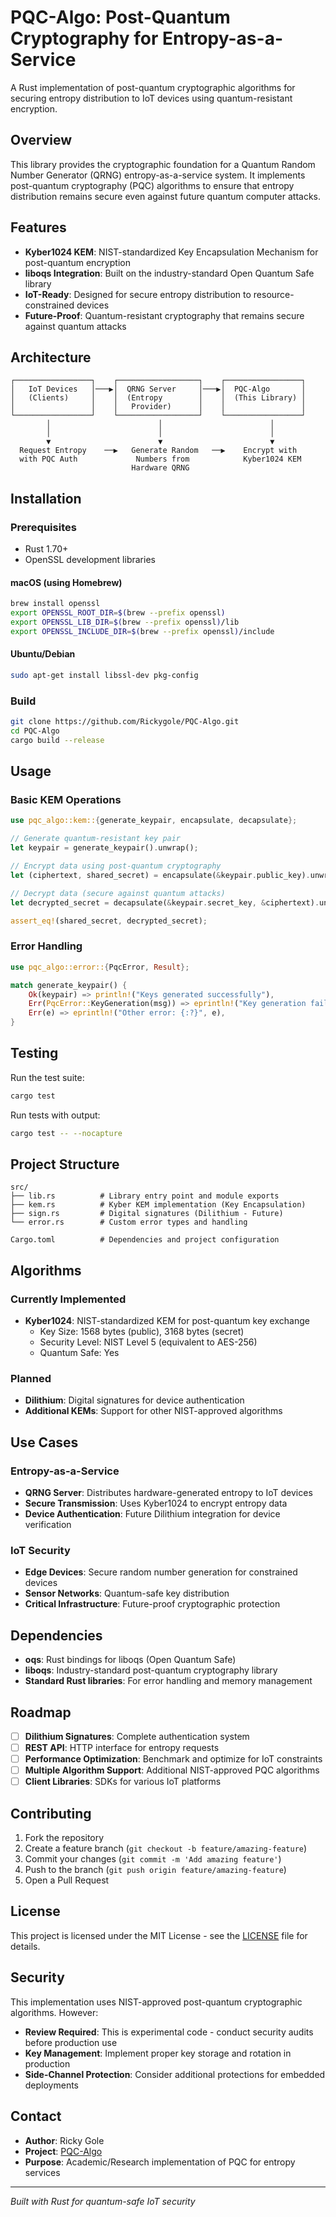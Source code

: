 # PQC-Algo: Post-Quantum Cryptography for Entropy-as-a-Service

A Rust implementation of post-quantum cryptographic algorithms for securing entropy distribution to IoT devices using quantum-resistant encryption.

## Overview

This library provides the cryptographic foundation for a Quantum Random Number Generator (QRNG) entropy-as-a-service system. It implements post-quantum cryptography (PQC) algorithms to ensure that entropy distribution remains secure even against future quantum computer attacks.

## Features

- **Kyber1024 KEM**: NIST-standardized Key Encapsulation Mechanism for post-quantum encryption
- **liboqs Integration**: Built on the industry-standard Open Quantum Safe library
- **IoT-Ready**: Designed for secure entropy distribution to resource-constrained devices
- **Future-Proof**: Quantum-resistant cryptography that remains secure against quantum attacks

## Architecture

```
┌─────────────────┐    ┌──────────────────┐    ┌─────────────────┐
│   IoT Devices   │───▶│  QRNG Server     │───▶│  PQC-Algo       │
│   (Clients)     │    │  (Entropy        │    │  (This Library) │
│                 │    │   Provider)      │    │                 │
└─────────────────┘    └──────────────────┘    └─────────────────┘
        │                        │                        │
        │                        │                        │
        ▼                        ▼                        ▼
  Request Entropy    ──▶   Generate Random   ──▶    Encrypt with
  with PQC Auth             Numbers from            Kyber1024 KEM
                           Hardware QRNG
```

## Installation

### Prerequisites

- Rust 1.70+ 
- OpenSSL development libraries

#### macOS (using Homebrew)
```bash
brew install openssl
export OPENSSL_ROOT_DIR=$(brew --prefix openssl)
export OPENSSL_LIB_DIR=$(brew --prefix openssl)/lib
export OPENSSL_INCLUDE_DIR=$(brew --prefix openssl)/include
```

#### Ubuntu/Debian
```bash
sudo apt-get install libssl-dev pkg-config
```

### Build
```bash
git clone https://github.com/Rickygole/PQC-Algo.git
cd PQC-Algo
cargo build --release
```

## Usage

### Basic KEM Operations

```rust
use pqc_algo::kem::{generate_keypair, encapsulate, decapsulate};

// Generate quantum-resistant key pair
let keypair = generate_keypair().unwrap();

// Encrypt data using post-quantum cryptography
let (ciphertext, shared_secret) = encapsulate(&keypair.public_key).unwrap();

// Decrypt data (secure against quantum attacks)
let decrypted_secret = decapsulate(&keypair.secret_key, &ciphertext).unwrap();

assert_eq!(shared_secret, decrypted_secret);
```

### Error Handling

```rust
use pqc_algo::error::{PqcError, Result};

match generate_keypair() {
    Ok(keypair) => println!("Keys generated successfully"),
    Err(PqcError::KeyGeneration(msg)) => eprintln!("Key generation failed: {}", msg),
    Err(e) => eprintln!("Other error: {:?}", e),
}
```

## Testing

Run the test suite:
```bash
cargo test
```

Run tests with output:
```bash
cargo test -- --nocapture
```

## Project Structure

```
src/
├── lib.rs          # Library entry point and module exports
├── kem.rs          # Kyber KEM implementation (Key Encapsulation)
├── sign.rs         # Digital signatures (Dilithium - Future)
└── error.rs        # Custom error types and handling

Cargo.toml          # Dependencies and project configuration
```

## Algorithms

### Currently Implemented

- **Kyber1024**: NIST-standardized KEM for post-quantum key exchange
  - Key Size: 1568 bytes (public), 3168 bytes (secret)  
  - Security Level: NIST Level 5 (equivalent to AES-256)
  - Quantum Safe: Yes

### Planned

- **Dilithium**: Digital signatures for device authentication
- **Additional KEMs**: Support for other NIST-approved algorithms

## Use Cases

### Entropy-as-a-Service
- **QRNG Server**: Distributes hardware-generated entropy to IoT devices
- **Secure Transmission**: Uses Kyber1024 to encrypt entropy data
- **Device Authentication**: Future Dilithium integration for device verification

### IoT Security
- **Edge Devices**: Secure random number generation for constrained devices
- **Sensor Networks**: Quantum-safe key distribution
- **Critical Infrastructure**: Future-proof cryptographic protection

## Dependencies

- **oqs**: Rust bindings for liboqs (Open Quantum Safe)
- **liboqs**: Industry-standard post-quantum cryptography library
- **Standard Rust libraries**: For error handling and memory management

## Roadmap

- [ ] **Dilithium Signatures**: Complete authentication system
- [ ] **REST API**: HTTP interface for entropy requests  
- [ ] **Performance Optimization**: Benchmark and optimize for IoT constraints
- [ ] **Multiple Algorithm Support**: Additional NIST-approved PQC algorithms
- [ ] **Client Libraries**: SDKs for various IoT platforms

## Contributing

1. Fork the repository
2. Create a feature branch (`git checkout -b feature/amazing-feature`)
3. Commit your changes (`git commit -m 'Add amazing feature'`)
4. Push to the branch (`git push origin feature/amazing-feature`)
5. Open a Pull Request

## License

This project is licensed under the MIT License - see the [LICENSE](LICENSE) file for details.

## Security

This implementation uses NIST-approved post-quantum cryptographic algorithms. However:

- **Review Required**: This is experimental code - conduct security audits before production use
- **Key Management**: Implement proper key storage and rotation in production
- **Side-Channel Protection**: Consider additional protections for embedded deployments

## Contact

- **Author**: Ricky Gole
- **Project**: [PQC-Algo](https://github.com/Rickygole/PQC-Algo)
- **Purpose**: Academic/Research implementation of PQC for entropy services

---

*Built with Rust for quantum-safe IoT security*